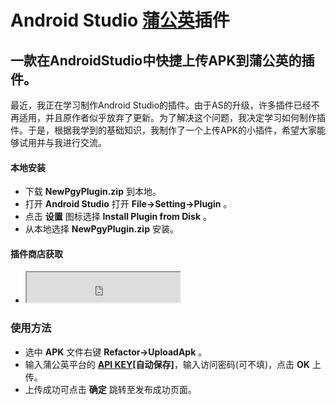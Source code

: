 # Android Studio [蒲公英](https://www.pgyer.com)插件

## 一款在AndroidStudio中快捷上传APK到蒲公英的插件。
最近，我正在学习制作Android Studio的插件。由于AS的升级，许多插件已经不再适用，并且原作者似乎放弃了更新。为了解决这个问题，我决定学习如何制作插件。于是，根据我学到的基础知识，我制作了一个上传APK的小插件，希望大家能够试用并与我进行交流。

#### 本地安装
* 下载 **NewPgyPlugin.zip** 到本地。 
* 打开 **Android Studio** 打开 **File->Setting->Plugin** 。
* 点击 **设置** 图标选择 **Install Plugin from Disk** 。
* 从本地选择 **NewPgyPlugin.zip** 安装。
#### 插件商店获取
* <iframe width="245px" height="48px" src="https://plugins.jetbrains.com/embeddable/install/20591"></iframe>

### 使用方法
* 选中 **APK** 文件右键 **Refactor->UploadApk** 。
* 输入蒲公英平台的 [**API KEY**](https://www.pgyer.com/doc/view/api)**[自动保存]**，输入访问密码(可不填)，点击 **OK** 上传。
* 上传成功可点击 **确定** 跳转至发布成功页面。






